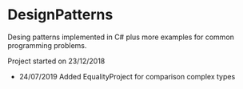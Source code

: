 # DesignPatterns
Desing patterns implemented in C# plus more examples for common programming problems. 

Project started on 23/12/2018
- 24/07/2019 Added EqualityProject for comparison complex types
